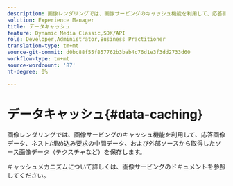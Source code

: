 ```yaml
---
description: 画像レンダリングでは、画像サービングのキャッシュ機能を利用して、応答画像データ、ネスト/埋め込み要求の中間データ、および外部ソースから取得したソース画像データ（テクスチャなど）を保存します。
solution: Experience Manager
title: データキャッシュ
feature: Dynamic Media Classic,SDK/API
role: Developer,Administrator,Business Practitioner
translation-type: tm+mt
source-git-commit: d0bc88f55f857762b3bab4c76d1e3f3dd2733d60
workflow-type: tm+mt
source-wordcount: '87'
ht-degree: 0%

---
```



# データキャッシュ{#data-caching}

画像レンダリングでは、画像サービングのキャッシュ機能を利用して、応答画像データ、ネスト/埋め込み要求の中間データ、および外部ソースから取得したソース画像データ（テクスチャなど）を保存します。

キャッシュメカニズムについて詳しくは、画像サービングのドキュメントを参照してください。
